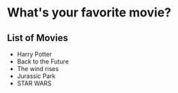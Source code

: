 # What's your favorite movie?

## List of Movies  
- Harry Potter    
- Back to the Future
- The wind rises
- Jurassic Park
- STAR WARS
